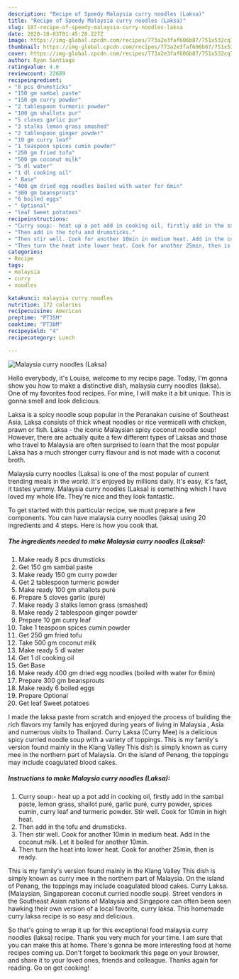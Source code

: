 ```yaml
---
description: "Recipe of Speedy Malaysia curry noodles (Laksa)"
title: "Recipe of Speedy Malaysia curry noodles (Laksa)"
slug: 187-recipe-of-speedy-malaysia-curry-noodles-laksa
date: 2020-10-03T01:45:28.227Z
image: https://img-global.cpcdn.com/recipes/773a2e3faf606b87/751x532cq70/malaysia-curry-noodles-laksa-recipe-main-photo.jpg
thumbnail: https://img-global.cpcdn.com/recipes/773a2e3faf606b87/751x532cq70/malaysia-curry-noodles-laksa-recipe-main-photo.jpg
cover: https://img-global.cpcdn.com/recipes/773a2e3faf606b87/751x532cq70/malaysia-curry-noodles-laksa-recipe-main-photo.jpg
author: Ryan Santiago
ratingvalue: 4.6
reviewcount: 22689
recipeingredient:
- "8 pcs drumsticks"
- "150 gm sambal paste"
- "150 gm curry powder"
- "2 tablespoon turmeric powder"
- "100 gm shallots pur"
- "5 cloves garlic pur"
- "3 stalks lemon grass smashed"
- "2 tablespoon ginger powder"
- "10 gm curry leaf"
- "1 teaspoon spices cumin powder"
- "250 gm fried tofu"
- "500 gm coconut milk"
- "5 dl water"
- "1 dl cooking oil"
- " Base"
- "400 gm dried egg noodles boiled with water for 6min"
- "300 gm beansprouts"
- "6 boiled eggs"
- " Optional"
- "leaf Sweet potatoes"
recipeinstructions:
- "Curry soup:- heat up a pot add in cooking oil, firstly add in the sambal paste, lemon grass, shallot puré, garlic puré, curry powder, spices cumin, curry leaf and turmeric powder. Stir well. Cook for 10min in high heat."
- "Then add in the tofu and drumsticks."
- "Then stir well. Cook for another 10min in medium heat. Add in the coconut milk. Let it boiled for another 10min."
- "Then turn the heat into lower heat. Cook for another 25min, then is ready."
categories:
- Recipe
tags:
- malaysia
- curry
- noodles

katakunci: malaysia curry noodles 
nutrition: 172 calories
recipecuisine: American
preptime: "PT35M"
cooktime: "PT30M"
recipeyield: "4"
recipecategory: Lunch

---
```



![Malaysia curry noodles (Laksa)](https://img-global.cpcdn.com/recipes/773a2e3faf606b87/751x532cq70/malaysia-curry-noodles-laksa-recipe-main-photo.jpg)

Hello everybody, it's Louise, welcome to my recipe page. Today, I'm gonna show you how to make a distinctive dish, malaysia curry noodles (laksa). One of my favorites food recipes. For mine, I will make it a bit unique. This is gonna smell and look delicious.

Laksa is a spicy noodle soup popular in the Peranakan cuisine of Southeast Asia. Laksa consists of thick wheat noodles or rice vermicelli with chicken, prawn or fish. Laksa - the iconic Malaysian spicy coconut noodle soup! However, there are actually quite a few different types of Laksas and those who travel to Malaysia are often surprised to learn that the most popular Laksa has a much stronger curry flavour and is not made with a coconut broth.

Malaysia curry noodles (Laksa) is one of the most popular of current trending meals in the world. It's enjoyed by millions daily. It's easy, it's fast, it tastes yummy. Malaysia curry noodles (Laksa) is something which I have loved my whole life. They're nice and they look fantastic.


To get started with this particular recipe, we must prepare a few components. You can have malaysia curry noodles (laksa) using 20 ingredients and 4 steps. Here is how you cook that.

<!--inarticleads1-->

##### The ingredients needed to make Malaysia curry noodles (Laksa):

1. Make ready 8 pcs drumsticks
1. Get 150 gm sambal paste
1. Make ready 150 gm curry powder
1. Get 2 tablespoon turmeric powder
1. Make ready 100 gm shallots puré
1. Prepare 5 cloves garlic (puré)
1. Make ready 3 stalks lemon grass (smashed)
1. Make ready 2 tablespoon ginger powder
1. Prepare 10 gm curry leaf
1. Take 1 teaspoon spices cumin powder
1. Get 250 gm fried tofu
1. Take 500 gm coconut milk
1. Make ready 5 dl water
1. Get 1 dl cooking oil
1. Get  Base
1. Make ready 400 gm dried egg noodles (boiled with water for 6min)
1. Prepare 300 gm beansprouts
1. Make ready 6 boiled eggs
1. Prepare  Optional
1. Get leaf Sweet potatoes


I made the laksa paste from scratch and enjoyed the process of building the rich flavors my family has enjoyed during years of living in Malaysia , Asia and numerous visits to Thailand. Curry Laksa (Curry Mee) is a delicious spicy curried noodle soup with a variety of toppings. This is my family&#39;s version found mainly in the Klang Valley This dish is simply known as curry mee in the northern part of Malaysia. On the island of Penang, the toppings may include coagulated blood cakes. 

<!--inarticleads2-->

##### Instructions to make Malaysia curry noodles (Laksa):

1. Curry soup:- heat up a pot add in cooking oil, firstly add in the sambal paste, lemon grass, shallot puré, garlic puré, curry powder, spices cumin, curry leaf and turmeric powder. Stir well. Cook for 10min in high heat.
1. Then add in the tofu and drumsticks.
1. Then stir well. Cook for another 10min in medium heat. Add in the coconut milk. Let it boiled for another 10min.
1. Then turn the heat into lower heat. Cook for another 25min, then is ready.


This is my family&#39;s version found mainly in the Klang Valley This dish is simply known as curry mee in the northern part of Malaysia. On the island of Penang, the toppings may include coagulated blood cakes. Curry Laksa. (Malaysian, Singaporean coconut curried noodle soup). Street vendors in the Southeast Asian nations of Malaysia and Singapore can often been seen hawking their own version of a local favorite, curry laksa. This homemade curry laksa recipe is so easy and delicious. 

So that's going to wrap it up for this exceptional food malaysia curry noodles (laksa) recipe. Thank you very much for your time. I am sure that you can make this at home. There's gonna be more interesting food at home recipes coming up. Don't forget to bookmark this page on your browser, and share it to your loved ones, friends and colleague. Thanks again for reading. Go on get cooking!
